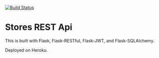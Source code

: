[![Build Status](https://travis-ci.com/perepelov/stores-rest-api-test.svg?branch=master)](https://travis-ci.com/perepelov/stores-rest-api-test)

# Stores REST Api

This is built with Flask, Flask-RESTful, Flask-JWT, and Flask-SQLAlchemy.

Deployed on Heroku.
